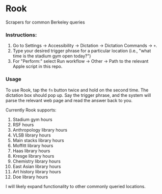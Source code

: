 # Rook
Scrapers for common Berkeley queries

### Instructions:  
1. Go to Settings -> Accessibility -> Dictation -> Dictation Commands -> `+`.  
2. Type your desired trigger phrase for a particular location (i.e., "what time is the stadium gym open today?")
3. For "Perform:" select Run workflow -> Other -> Path to the relevant Apple script in this repo.

### Usage
To use Rook, tap the `fn` button twice and hold on the second time. The dictation box should pop up. Say the trigger phrase, and the system will parse the relevant web page and read the answer back to you.

Currently Rook supports:

1. Stadium gym hours
2. RSF hours
3. Anthropology library hours
4. VLSB library hours
5. Main stacks library hours
6. Moffitt library hours
7. Haas library hours
8. Kresge library hours
9. Chemistry library hours
10. East Asian library hours
11. Art history library hours
12. Doe library hours

I will likely expand functionality to other commonly queried locations.